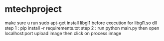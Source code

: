 # mtechproject
make sure u run sudo apt-get install libgl1
before execution for libgl1.so dll 
step 1 : pip install -r requirements.txt
step 2 : run python main.py
then open localhost:port upload image then click on process image